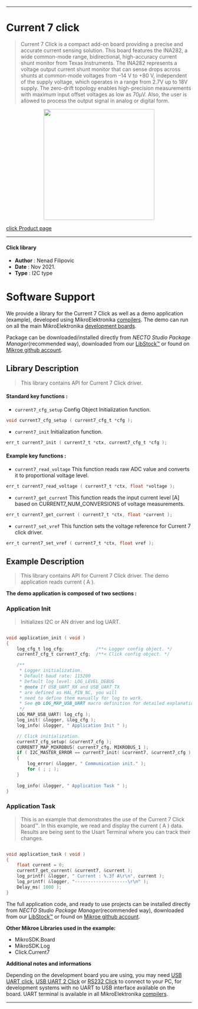 
---
# Current 7 click

> Current 7 Click is a compact add-on board providing a precise and accurate current sensing solution. This board features the INA282, a wide common-mode range, bidirectional, high-accuracy current shunt monitor from Texas Instruments. The INA282 represents a voltage output current shunt monitor that can sense drops across shunts at common-mode voltages from –14 V to +80 V, independent of the supply voltage, which operates in a range from 2.7V up to 18V supply. The zero-drift topology enables high-precision measurements with maximum input offset voltages as low as 70μV. Also, the user is allowed to process the output signal in analog or digital form.

<p align="center">
  <img src="https://download.mikroe.com/images/click_for_ide/current7_click.png" height=300px>
</p>

[click Product page](https://www.mikroe.com/current-7-click)

---


#### Click library

- **Author**        : Nenad Filipovic
- **Date**          : Nov 2021.
- **Type**          : I2C type


# Software Support

We provide a library for the Current 7 Click
as well as a demo application (example), developed using MikroElektronika
[compilers](https://www.mikroe.com/necto-studio).
The demo can run on all the main MikroElektronika [development boards](https://www.mikroe.com/development-boards).

Package can be downloaded/installed directly from *NECTO Studio Package Manager*(recommended way), downloaded from our [LibStock&trade;](https://libstock.mikroe.com) or found on [Mikroe github account](https://github.com/MikroElektronika/mikrosdk_click_v2/tree/master/clicks).

## Library Description

> This library contains API for Current 7 Click driver.

#### Standard key functions :

- `current7_cfg_setup` Config Object Initialization function.
```c
void current7_cfg_setup ( current7_cfg_t *cfg );
```

- `current7_init` Initialization function.
```c
err_t current7_init ( current7_t *ctx, current7_cfg_t *cfg );
```

#### Example key functions :

- `current7_read_voltage` This function reads raw ADC value and converts it to proportional voltage level.
```c
err_t current7_read_voltage ( current7_t *ctx, float *voltage );
```

- `current7_get_current` This function reads the input current level [A] based on CURRENT7_NUM_CONVERSIONS of voltage measurements.
```c
err_t current7_get_current ( current7_t *ctx, float *current );
```

- `current7_set_vref` This function sets the voltage reference for Current 7 click driver.
```c
err_t current7_set_vref ( current7_t *ctx, float vref );
```

## Example Description

> This library contains API for Current 7 Click driver.
> The demo application reads current ( A ).

**The demo application is composed of two sections :**

### Application Init

> Initializes I2C or AN driver and log UART.

```c

void application_init ( void ) 
{
    log_cfg_t log_cfg;            /**< Logger config object. */
    current7_cfg_t current7_cfg;  /**< Click config object. */

    /** 
     * Logger initialization.
     * Default baud rate: 115200
     * Default log level: LOG_LEVEL_DEBUG
     * @note If USB_UART_RX and USB_UART_TX 
     * are defined as HAL_PIN_NC, you will 
     * need to define them manually for log to work. 
     * See @b LOG_MAP_USB_UART macro definition for detailed explanation.
     */
    LOG_MAP_USB_UART( log_cfg );
    log_init( &logger, &log_cfg );
    log_info( &logger, " Application Init " );

    // Click initialization.
    current7_cfg_setup( &current7_cfg );
    CURRENT7_MAP_MIKROBUS( current7_cfg, MIKROBUS_1 );
    if ( I2C_MASTER_ERROR == current7_init( &current7, &current7_cfg ) ) 
    {
        log_error( &logger, " Communication init." );
        for ( ; ; );
    }
    
    log_info( &logger, " Application Task " );
}

```

### Application Task

> This is an example that demonstrates the use of the Current 7 Click board™.
> In this example, we read and display the current ( A ) data.
> Results are being sent to the Usart Terminal where you can track their changes.

```c

void application_task ( void ) 
{
    float current = 0;
    current7_get_current( &current7, &current );
    log_printf( &logger, " Current : %.3f A\r\n", current );
    log_printf( &logger, "--------------------\r\n" );
    Delay_ms( 1000 );
}

```

The full application code, and ready to use projects can be installed directly from *NECTO Studio Package Manager*(recommended way), downloaded from our [LibStock&trade;](https://libstock.mikroe.com) or found on [Mikroe github account](https://github.com/MikroElektronika/mikrosdk_click_v2/tree/master/clicks).

**Other Mikroe Libraries used in the example:**

- MikroSDK.Board
- MikroSDK.Log
- Click.Current7

**Additional notes and informations**

Depending on the development board you are using, you may need
[USB UART click](https://www.mikroe.com/usb-uart-click),
[USB UART 2 Click](https://www.mikroe.com/usb-uart-2-click) or
[RS232 Click](https://www.mikroe.com/rs232-click) to connect to your PC, for
development systems with no UART to USB interface available on the board. UART
terminal is available in all MikroElektronika
[compilers](https://shop.mikroe.com/compilers).

---
